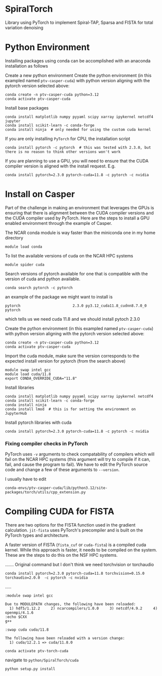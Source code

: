 # SpiralTorch
Library using PyTorch to implement Spiral-TAP, Sparsa and FISTA for total variation denoising

# Python Environment
Installing packages using conda can be accomplished with an anaconda installation as follows

Create a new python environment
Create the python environment (in this exampled named `ptv-casper-cuda`) with python version aligning with the pytorch version selected above:
```
conda create -n ptv-casper-cuda python=3.12
conda activate ptv-casper-cuda
```
Install base packages
```
conda install matplotlib numpy pyyaml scipy xarray ipykernel netcdf4 jupyter
conda install scikit-learn -c conda-forge
conda install ninja  # only needed for using the custom cuda kernel
```
If you are only installing `PyTorch` for CPU, the installation script
```
conda install pytorch -c pytorch  # this was tested with 2.3.0, but there is no reason to think other versions won't work
```

If you are planning to use a GPU, you will need to ensure that the CUDA compiler version is aligned with the install request.  E.g.
```
conda install pytorch=2.3.0 pytorch-cuda=11.8 -c pytorch -c nvidia
```



# Install on Casper
Part of the challenge in making an environment that leverages the GPUs is ensuring that there is alignment between the CUDA compiler versions and the CUDA compiler used by PyTorch.  Here are the steps to install a GPU enabled environment through the example of Casper.

The NCAR conda module is way faster than the miniconda one in my home directory
```
module load conda
```

To list the available versions of cuda on the NCAR HPC systems
```
module spider cuda
```

Search versions of pytorch available for one that is compatible with the version of cuda and python available.
```
conda search pytorch -c pytorch
```
an example of the package we might want to install is
```
pytorch                        2.3.0 py3.12_cuda11.8_cudnn8.7.0_0  pytorch
```
which tells us we need cuda 11.8 and we should install pytoch 2.3.0

Create the python environment (in this exampled named `ptv-casper-cuda`) with python version aligning with the pytorch version selected above:
```
conda create -n ptv-casper-cuda python=3.12
conda activate ptv-casper-cuda
```

Import the cuda module, make sure the version corresponds to the expected install version for pytorch (from the search above)
```
module swap intel gcc
module load cuda/11.8
export CONDA_OVERRIDE_CUDA="11.8"
```
Install libraries
```
conda install matplotlib numpy pyyaml scipy xarray ipykernel netcdf4
conda install scikit-learn -c conda-forge
conda install ninja
conda install lmod  # this is for setting the environment on JupyterHub
```
Install pytorch libraries with cuda
```
conda install pytorch=2.3.0 pytorch-cuda=11.8 -c pytorch -c nvidia
```

### Fixing compiler checks in PyTorch
PyTorch uses `-v` arguments to check compatability of compilers which will fail on the NCAR HPC systems (this argument will try to compile if it can, fail, and cause the program to fail).  We have to edit the PyTorch source code and change a few of these arguments to `--version`.

I usually have to edit
```
conda-envs/ptv-casper-cuda/lib/python3.12/site-packages/torch/utils/cpp_extension.py
```

# Compiling CUDA for FISTA
There are two options for the FISTA function used in the gradient calculation.  `jit-fista` uses PyTorch's precompiler and is built on the PyTorch types and architecture.  

A faster version of FISTA (`fista_cuf` or `cuda-fista`) is a compiled cuda kernel.  While this approach is faster, it needs to be compiled on the system.  These are the steps to do this on the NSF HPC systems.





.......
Original command but I don't think we need torchvision or torchaudio
```
conda install pytorch=2.3.0 pytorch-cuda=11.8 torchvision=0.15.0 torchaudio=2.0.0  -c pytorch -c nvidia

```

.....

```
:module swap intel gcc

Due to MODULEPATH changes, the following have been reloaded:
  1) hdf5/1.12.2     2) ncarcompilers/1.0.0     3) netcdf/4.9.2     4) openmpi/4.1.6
:echo $CXX
g++

:swap cuda cuda/11.8

The following have been reloaded with a version change:
  1) cuda/12.2.1 => cuda/11.8.0

conda activate ptv-torch-cuda
```
navigate to `python/SpiralTorch/cuda`

```
python setup.py install
```

